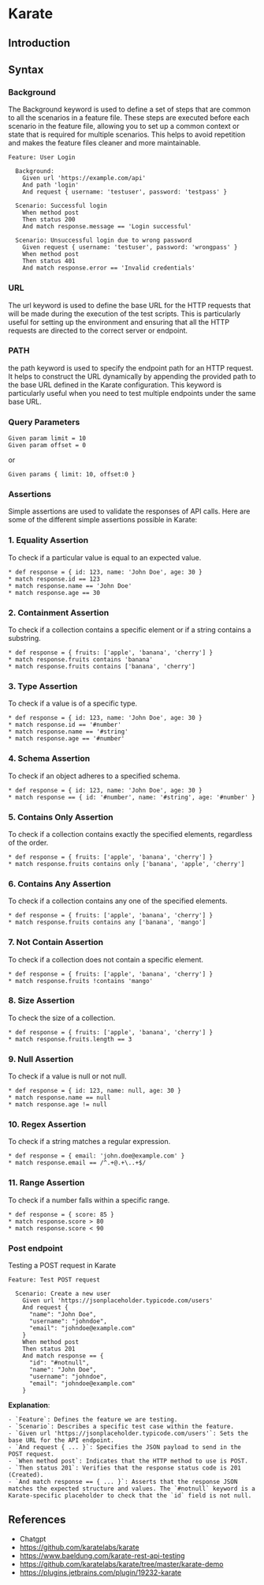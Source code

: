 # Karate

## Introduction

## Syntax

### Background
The Background keyword is used to define a set of steps that are common to all the scenarios in a feature file. These steps are executed before each scenario in the feature file, allowing you to set up a common context or state that is required for multiple scenarios. This helps to avoid repetition and makes the feature files cleaner and more maintainable.
```
Feature: User Login

  Background:
    Given url 'https://example.com/api'
    And path 'login'
    And request { username: 'testuser', password: 'testpass' }
  
  Scenario: Successful login
    When method post
    Then status 200
    And match response.message == 'Login successful'

  Scenario: Unsuccessful login due to wrong password
    Given request { username: 'testuser', password: 'wrongpass' }
    When method post
    Then status 401
    And match response.error == 'Invalid credentials'
```

### URL
The url keyword is used to define the base URL for the HTTP requests that will be made during the execution of the test scripts. This is particularly useful for setting up the environment and ensuring that all the HTTP requests are directed to the correct server or endpoint.

### PATH
the path keyword is used to specify the endpoint path for an HTTP request. It helps to construct the URL dynamically by appending the provided path to the base URL defined in the Karate configuration. This keyword is particularly useful when you need to test multiple endpoints under the same base URL.

### Query Parameters
```
Given param limit = 10
Given param offset = 0
```
or 
```
Given params { limit: 10, offset:0 }
```

### Assertions

Simple assertions are used to validate the responses of API calls. Here are some of the different simple assertions possible in Karate:

### 1. **Equality Assertion**
To check if a particular value is equal to an expected value.

```karate
* def response = { id: 123, name: 'John Doe', age: 30 }
* match response.id == 123
* match response.name == 'John Doe'
* match response.age == 30
```

### 2. **Containment Assertion**
To check if a collection contains a specific element or if a string contains a substring.

```karate
* def response = { fruits: ['apple', 'banana', 'cherry'] }
* match response.fruits contains 'banana'
* match response.fruits contains ['banana', 'cherry']
```

### 3. **Type Assertion**
To check if a value is of a specific type.

```karate
* def response = { id: 123, name: 'John Doe', age: 30 }
* match response.id == '#number'
* match response.name == '#string'
* match response.age == '#number'
```

### 4. **Schema Assertion**
To check if an object adheres to a specified schema.

```karate
* def response = { id: 123, name: 'John Doe', age: 30 }
* match response == { id: '#number', name: '#string', age: '#number' }
```

### 5. **Contains Only Assertion**
To check if a collection contains exactly the specified elements, regardless of the order.

```karate
* def response = { fruits: ['apple', 'banana', 'cherry'] }
* match response.fruits contains only ['banana', 'apple', 'cherry']
```

### 6. **Contains Any Assertion**
To check if a collection contains any one of the specified elements.

```karate
* def response = { fruits: ['apple', 'banana', 'cherry'] }
* match response.fruits contains any ['banana', 'mango']
```

### 7. **Not Contain Assertion**
To check if a collection does not contain a specific element.

```karate
* def response = { fruits: ['apple', 'banana', 'cherry'] }
* match response.fruits !contains 'mango'
```

### 8. **Size Assertion**
To check the size of a collection.

```karate
* def response = { fruits: ['apple', 'banana', 'cherry'] }
* match response.fruits.length == 3
```

### 9. **Null Assertion**
To check if a value is null or not null.

```karate
* def response = { id: 123, name: null, age: 30 }
* match response.name == null
* match response.age != null
```

### 10. **Regex Assertion**
To check if a string matches a regular expression.

```karate
* def response = { email: 'john.doe@example.com' }
* match response.email == /^.+@.+\..+$/
```

### 11. **Range Assertion**
To check if a number falls within a specific range.

```karate
* def response = { score: 85 }
* match response.score > 80
* match response.score < 90
```

### Post endpoint
Testing a POST request in Karate 
```feature
Feature: Test POST request

  Scenario: Create a new user
    Given url 'https://jsonplaceholder.typicode.com/users'
    And request { 
      "name": "John Doe",
      "username": "johndoe",
      "email": "johndoe@example.com"
    }
    When method post
    Then status 201
    And match response == { 
      "id": "#notnull",
      "name": "John Doe",
      "username": "johndoe",
      "email": "johndoe@example.com"
    }
```

**Explanation**:

    - `Feature`: Defines the feature we are testing.
    - `Scenario`: Describes a specific test case within the feature.
    - `Given url 'https://jsonplaceholder.typicode.com/users'`: Sets the base URL for the API endpoint.
    - `And request { ... }`: Specifies the JSON payload to send in the POST request.
    - `When method post`: Indicates that the HTTP method to use is POST.
    - `Then status 201`: Verifies that the response status code is 201 (Created).
    - `And match response == { ... }`: Asserts that the response JSON matches the expected structure and values. The `#notnull` keyword is a Karate-specific placeholder to check that the `id` field is not null.

## References
* Chatgpt
*  https://github.com/karatelabs/karate
* https://www.baeldung.com/karate-rest-api-testing
* https://github.com/karatelabs/karate/tree/master/karate-demo
* https://plugins.jetbrains.com/plugin/19232-karate